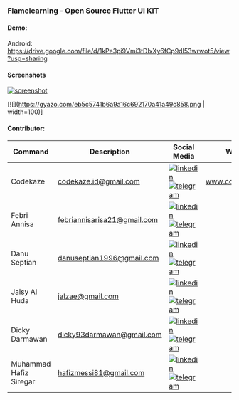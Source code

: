 ### Flamelearning - Open Source Flutter UI KIT

#### Demo:
Android:\
https://drive.google.com/file/d/1kPe3pi9Vmi3tDIxXy6fCp9dI53wrwot5/view?usp=sharing

#### Screenshots
 [![screenshot](https://github.com/codekaze/flamelearning/blob/master/ss/Screenshot_20210825-141503.png)](https://www.linkedin.com/in/codekaze-id-35541714b/)
 
[![](https://gyazo.com/eb5c5741b6a9a16c692170a41a49c858.png | width=100)]

#### Contributor:

| Command | Description | Social Media | Website |
| --- | --- | --- | --- |
| Codekaze | codekaze.id@gmail.com | [![linkedin](https://icons.iconarchive.com/icons/limav/flat-gradient-social/24/Linkedin-icon.png)](https://www.linkedin.com/in/codekaze-id-35541714b/) [![telegram](https://icons.iconarchive.com/icons/bokehlicia/captiva/24/web-telegram-icon.png)](https://t.me/codekaze) | www.codekaze.com |
| Febri Annisa | febriannisarisa21@gmail.com | [![linkedin](https://icons.iconarchive.com/icons/limav/flat-gradient-social/24/Linkedin-icon.png)](https://www.linkedin.com/in/febri-annisa-84a254154/) [![telegram](https://icons.iconarchive.com/icons/bokehlicia/captiva/24/web-telegram-icon.png)](https://t.me/febriannisa1)| |
| Danu Septian | danuseptian1996@gmail.com | [![linkedin](https://icons.iconarchive.com/icons/limav/flat-gradient-social/24/Linkedin-icon.png)](https://www.linkedin.com/in/danu-septian-5161951b4/) [![telegram](https://icons.iconarchive.com/icons/bokehlicia/captiva/24/web-telegram-icon.png)](https://t.me/Danuseptian96)| |
| Jaisy Al Huda | jalzae@gmail.com | [![linkedin](https://icons.iconarchive.com/icons/limav/flat-gradient-social/24/Linkedin-icon.png)](https://www.linkedin.com/in/jaisy-al-huda-622a8bb2/) [![telegram](https://icons.iconarchive.com/icons/bokehlicia/captiva/24/web-telegram-icon.png)](https://t.me/jalz)| |
| Dicky Darmawan | dicky93darmawan@gmail.com | [![linkedin](https://icons.iconarchive.com/icons/limav/flat-gradient-social/24/Linkedin-icon.png)](https://www.linkedin.com/in/dicky-darmawan-7300bb215) [![telegram](https://icons.iconarchive.com/icons/bokehlicia/captiva/24/web-telegram-icon.png)](https://t.me/Dicky219)| |
| Muhammad Hafiz Siregar | hafizmessi81@gmail.com | [![linkedin](https://icons.iconarchive.com/icons/limav/flat-gradient-social/24/Linkedin-icon.png)](https://www.linkedin.com/in/hafiz-siregar-323881213/) [![telegram](https://icons.iconarchive.com/icons/bokehlicia/captiva/24/web-telegram-icon.png)](https://t.me/hafiz_hudzaifi)| |


